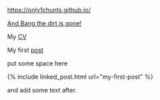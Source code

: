 https://only1chunts.github.io/  

[And Bang the dirt is gone!](pages/bang.md)

My [CV](pages/my-cv.md)

My first [post](pages/my-first-post.md)

put some space here

{% include linked_post.html url="my-first-post" %}

and add some text after.
